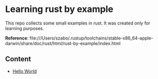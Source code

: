 # Learning rust by example

This repo collects some small examples in rust. It was created only for learning purposes.

**Reference**: file:///Users/szabo/.rustup/toolchains/stable-x86_64-apple-darwin/share/doc/rust/html/rust-by-example/index.html

## Content

* [Hello World](./examples/hello_world)



